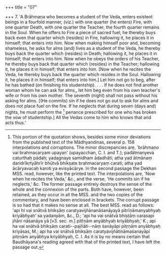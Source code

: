 +++
title = "07"

+++
7. 'A Brāhmaṇa who becomes a student of the Veda, enters existent beings in a fourfold manner, (viz.) with one quarter (he enters) Fire, with one quarter Death, with one quarter the Teacher, the fourth quarter remains in the Soul. When he offers to Fire a piece of sacred fuel, he thereby buys back even that quarter which (resides) in Fire, hallowing it, he places it in himself; that enters into him. Now when making himself poor and, becoming shameless, he asks for alms (and) lives as a student of the Veda, he thereby buys back the quarter which (resides) in Death; hallowing it, he places it in himself; that enters into him. Now when he obeys the orders of his Teacher, he thereby buys back that quarter which (resides) in the Teacher; hallowing it, he places it in himself; that enters into him. [Now when he recites the Veda, he thereby buys back the quarter which resides in the Soul. Hallowing it, he places it in himself; that enters into him.] Let him not go to beg, after he has bathed (on finishing his studentship). . . . If he does not find another woman whom he can ask for alms,, let him beg even from his own teacher's wife or from his own mother. The seventh (night) shall not pass without his asking for alms. [(He commits) sin if he does not go out to ask for alms and does not place fuel on the fire. If he neglects that during seven (days and) nights, he must perform the [^6]  penance prescribed for one who has broken the vow of studentship.] All the Vedas come to him who knows that and acts thus.'


[^6]:  This portion of the quotation shows, besides some minor deviations from the published text of the Mādhyandinas, several p. 158 interpolations and corruptions. The minor discrepancies are, 'brāhmaṇo vai brahmacaryam upayan' (upayacchan, C. I. and T.); padātmanyeva caturthaḥ pādaḥ; yadagnaye samidham ādadhāti; atha yad ātmānaṃ daridrīkṛtyāhrīr bhūtvā bhikṣate brahmacaryaṃ carati; atha yad ācāryavacaḥ karoti ya evisyācārye. In the second passage the Dekhan MSS. read, however, like the printed text. The interpolations are, 'Now when he recites the Veda,' &c., and the verse, 'He commits sin if he neglects,' &c. The former passage entirely destroys the sense of the whole and the connexion of the parts. Both have, however, been retained, as they occur in all the MSS. and the two copies of the commentary, and have been enclosed in brackets. The corrupt passage is so had that it makes no sense at all. The best MSS. read as follows: 'api hi vai snātvā bhikṣāṃ caratyavijñānanāśanāyayā pitrīṇāmanyabhyaḥ kriyābhyaḥ' sa yadanyām, &c., D.; 'api ha vai snātvā bhiṣṭāṃ carasapi jñāni nāśanāya yā [v3. sec. m.] pitṝṇām anyābhyaḥ kriyābhyaḥ,' K.; api ha vai snātvā bhikṣāṃ carati--pajñāti--nāṃ śanāyāpi pitṛṇām anyābhyaḥ kriyāsas, M.; api ha vai snātvā bhikṣāṃ caratyavijñātināmaśanayāpi pitṛṇām anyābhya kriyābhyaḥ, C. I. As it is by no means certain that Baudhāyana's reading agreed with that of the printed text, I have left the passage out.
